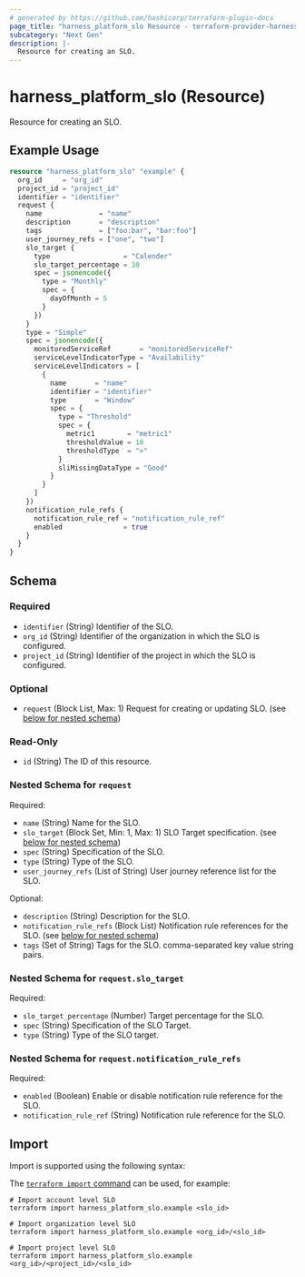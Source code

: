 ```yaml
---
# generated by https://github.com/hashicorp/terraform-plugin-docs
page_title: "harness_platform_slo Resource - terraform-provider-harness"
subcategory: "Next Gen"
description: |-
  Resource for creating an SLO.
---
```


# harness_platform_slo (Resource)

Resource for creating an SLO.

## Example Usage

```terraform
resource "harness_platform_slo" "example" {
  org_id     = "org_id"
  project_id = "project_id"
  identifier = "identifier"
  request {
    name              = "name"
    description       = "description"
    tags              = ["foo:bar", "bar:foo"]
    user_journey_refs = ["one", "two"]
    slo_target {
      type                  = "Calender"
      slo_target_percentage = 10
      spec = jsonencode({
        type = "Monthly"
        spec = {
          dayOfMonth = 5
        }
      })
    }
    type = "Simple"
    spec = jsonencode({
      monitoredServiceRef       = "monitoredServiceRef"
      serviceLevelIndicatorType = "Availability"
      serviceLevelIndicators = [
        {
          name       = "name"
          identifier = "identifier"
          type       = "Window"
          spec = {
            type = "Threshold"
            spec = {
              metric1        = "metric1"
              thresholdValue = 10
              thresholdType  = ">"
            }
            sliMissingDataType = "Good"
          }
        }
      ]
    })
    notification_rule_refs {
      notification_rule_ref = "notification_rule_ref"
      enabled               = true
    }
  }
}
```

<!-- schema generated by tfplugindocs -->
## Schema

### Required

- `identifier` (String) Identifier of the SLO.
- `org_id` (String) Identifier of the organization in which the SLO is configured.
- `project_id` (String) Identifier of the project in which the SLO is configured.

### Optional

- `request` (Block List, Max: 1) Request for creating or updating SLO. (see [below for nested schema](#nestedblock--request))

### Read-Only

- `id` (String) The ID of this resource.

<a id="nestedblock--request"></a>
### Nested Schema for `request`

Required:

- `name` (String) Name for the SLO.
- `slo_target` (Block Set, Min: 1, Max: 1) SLO Target specification. (see [below for nested schema](#nestedblock--request--slo_target))
- `spec` (String) Specification of the SLO.
- `type` (String) Type of the SLO.
- `user_journey_refs` (List of String) User journey reference list for the SLO.

Optional:

- `description` (String) Description for the SLO.
- `notification_rule_refs` (Block List) Notification rule references for the SLO. (see [below for nested schema](#nestedblock--request--notification_rule_refs))
- `tags` (Set of String) Tags for the SLO. comma-separated key value string pairs.

<a id="nestedblock--request--slo_target"></a>
### Nested Schema for `request.slo_target`

Required:

- `slo_target_percentage` (Number) Target percentage for the SLO.
- `spec` (String) Specification of the SLO Target.
- `type` (String) Type of the SLO target.


<a id="nestedblock--request--notification_rule_refs"></a>
### Nested Schema for `request.notification_rule_refs`

Required:

- `enabled` (Boolean) Enable or disable notification rule reference for the SLO.
- `notification_rule_ref` (String) Notification rule reference for the SLO.

## Import

Import is supported using the following syntax:

The [`terraform import` command](https://developer.hashicorp.com/terraform/cli/commands/import) can be used, for example:

```shell
# Import account level SLO
terraform import harness_platform_slo.example <slo_id>

# Import organization level SLO
terraform import harness_platform_slo.example <org_id>/<slo_id>

# Import project level SLO
terraform import harness_platform_slo.example <org_id>/<project_id>/<slo_id>
```
